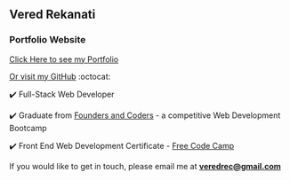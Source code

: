## Vered Rekanati

### Portfolio Website

[Click Here to see my Portfolio](https://veredrec.github.io/Portfolio/)

[Or visit my GitHub](https://github.com/veredrec) :octocat:

:heavy_check_mark: Full-Stack Web Developer

:heavy_check_mark: Graduate from [Founders and Coders](https://foundersandcoders.com/) - a competitive Web Development Bootcamp

:heavy_check_mark: Front End Web Development Certificate - [Free Code Camp](https://www.freecodecamp.org/veredrec)

If you would like to get in touch, please email me at **veredrec@gmail.com**
